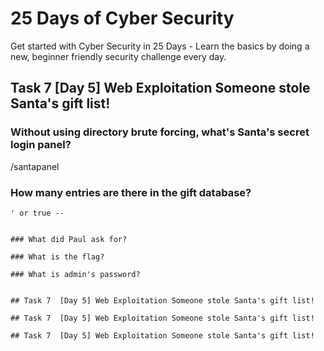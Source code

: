 # 25 Days of Cyber Security
  
Get started with Cyber Security in 25 Days - Learn the basics by doing a new, beginner friendly security challenge every day.

## Task 7  [Day 5] Web Exploitation Someone stole Santa's gift list!

### Without using directory brute forcing, what's Santa's secret login panel?
/santapanel

### How many entries are there in the gift database?

```
' or true --


### What did Paul ask for?

### What is the flag?

### What is admin's password?


## Task 7  [Day 5] Web Exploitation Someone stole Santa's gift list!

## Task 7  [Day 5] Web Exploitation Someone stole Santa's gift list!

## Task 7  [Day 5] Web Exploitation Someone stole Santa's gift list!
